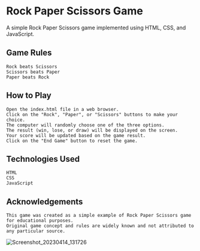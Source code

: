 # Rock Paper Scissors Game

  A simple Rock Paper Scissors game implemented using HTML, CSS, and JavaScript.
## Game Rules

    Rock beats Scissors
    Scissors beats Paper
    Paper beats Rock

## How to Play

    Open the index.html file in a web browser.
    Click on the "Rock", "Paper", or "Scissors" buttons to make your choice.
    The computer will randomly choose one of the three options.
    The result (win, lose, or draw) will be displayed on the screen.
    Your score will be updated based on the game result.
    Click on the "End Game" button to reset the game.

## Technologies Used

    HTML
    CSS
    JavaScript
    
 ## Acknowledgements

    This game was created as a simple example of Rock Paper Scissors game for educational purposes.
    Original game concept and rules are widely known and not attributed to any particular source.
    
    
![Screenshot_20230414_131726](https://user-images.githubusercontent.com/115173705/232042104-375775e1-0fa7-481b-9a0c-865346b82330.png)
